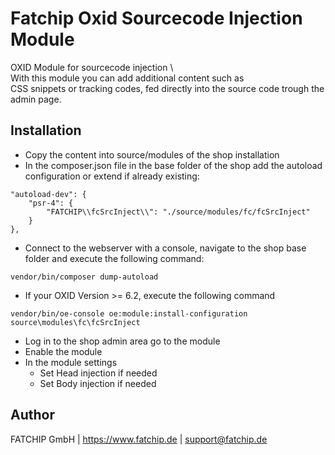 # Fatchip Oxid Sourcecode Injection Module
OXID Module for sourcecode injection \                     
    With this module you can add additional content such as \
    CSS snippets or tracking codes, fed directly into the source code trough the admin page.
    
## Installation
- Copy the content into source/modules of the shop installation
- In the composer.json file in the base folder of the shop add the autoload configuration or extend if already existing:
```
"autoload-dev": {
    "psr-4": {
        "FATCHIP\\fcSrcInject\\": "./source/modules/fc/fcSrcInject"
    }
},
```
- Connect to the webserver with a console, navigate to the shop base folder and execute the following command:
 ```
vendor/bin/composer dump-autoload
 ```

- If your OXID Version >= 6.2, execute the following command
```
vendor/bin/oe-console oe:module:install-configuration source\modules\fc\fcSrcInject
```

- Log in to the shop admin area go to the module
- Enable the module
- In the module settings  
    - Set Head injection if needed
    - Set Body injection if needed

## Author
FATCHIP GmbH | https://www.fatchip.de | support@fatchip.de 

